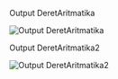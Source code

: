 Output DeretAritmatika

![Output DeretAritmatika](https://user-images.githubusercontent.com/70837905/127119603-6fec90db-ba85-4cc2-a621-98af09b1d218.PNG)




Output DeretAritmatika2

![Output DeretAritmatika2](https://user-images.githubusercontent.com/70837905/127119655-61bdff75-1836-4301-b108-23ccc66b027c.PNG)
